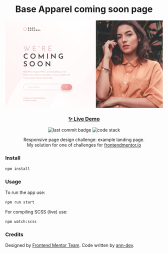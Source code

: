 <h1 align="center">Base Apparel coming soon page</h1>

![preview](./preview.png)

<h3 align="center"><a href="https://ann-dev.github.io/fem-base-apparel/" target="_blank">✨ Live Demo</a></h3>

<p align="center">
  <img alt="last commit badge" src="https://img.shields.io/github/last-commit/ann-dev/fem-base-apparel?style=flat-square">
  <img alt="code stack" src="https://img.shields.io/badge/tech_stack-HTML5, SCSS, NPM-ff69b4.svg?style=flat-square">
</p>

<p align="center">Responsive page design challenge: example landing page. <br />
My solution for one of challenges for
  <a href="https://www.frontendmentor.io/profile/ann-dev">frontendmentor.io</a>
</p>

### Install

```sh
npm install
```

### Usage

To run the app use:

```sh
npm run start
```

For compiling SCSS (live) use:

```sh
npm watch:scss
```

### Credits

Designed by [Frontend Mentor Team](https://www.frontendmentor.io/). Code written by [ann-dev](https://github.com/ann-dev).
